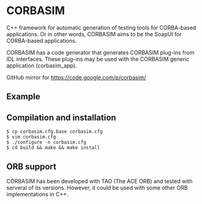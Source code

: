 CORBASIM
========

C++ framework for automatic generation of testing tools for CORBA-based applications.
Or in other words, CORBASIM aims to be the SoapUI for CORBA-based applications.

CORBASIM has a code generator that generates CORBASIM plug-ins from IDL interfaces.
These plug-ins may be used with the CORBASIM generic application (corbasim_app).

GitHub mirror for https://code.google.com/p/corbasim/

Example
-------

Compilation and installation
----------------------------

```
$ cp corbasim.cfg.base corbasim.cfg
$ vim corbasim.cfg
$ ./configure -n corbasim.cfg
$ cd build && make && make install
```

ORB support
-----------

CORBASIM has been developed with TAO (The ACE ORB) and tested with serveral of its versions.
However, it could be used with some other ORB implementations in C++.
